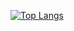 [![Top Langs](https://github-readme-stats.vercel.app/api/top-langs/?username=AchahbarIlias&langs_count=8&theme=radical)](https://github.com/anuraghazra/github-readme-stats)
